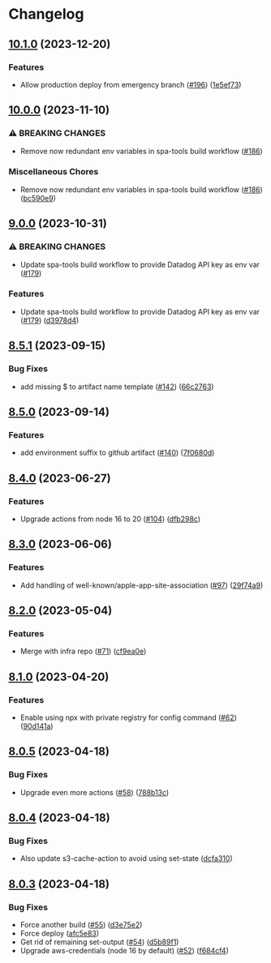 # Changelog

## [10.1.0](https://github.com/pleo-io/spa-tools/compare/reusable-workflows-v10.0.0...reusable-workflows-v10.1.0) (2023-12-20)


### Features

* Allow production deploy from emergency branch ([#196](https://github.com/pleo-io/spa-tools/issues/196)) ([1e5ef73](https://github.com/pleo-io/spa-tools/commit/1e5ef73a6fc9456c3857d497f05579302c39eac5))

## [10.0.0](https://github.com/pleo-io/spa-tools/compare/reusable-workflows-v9.0.0...reusable-workflows-v10.0.0) (2023-11-10)


### ⚠ BREAKING CHANGES

* Remove now redundant env variables in spa-tools build workflow ([#186](https://github.com/pleo-io/spa-tools/issues/186))

### Miscellaneous Chores

* Remove now redundant env variables in spa-tools build workflow ([#186](https://github.com/pleo-io/spa-tools/issues/186)) ([bc590e9](https://github.com/pleo-io/spa-tools/commit/bc590e98e39c5ebce16fd2403252c814bbecbf64))

## [9.0.0](https://github.com/pleo-io/spa-tools/compare/reusable-workflows-v8.5.1...reusable-workflows-v9.0.0) (2023-10-31)


### ⚠ BREAKING CHANGES

* Update spa-tools build workflow to provide Datadog API key as env var ([#179](https://github.com/pleo-io/spa-tools/issues/179))

### Features

* Update spa-tools build workflow to provide Datadog API key as env var ([#179](https://github.com/pleo-io/spa-tools/issues/179)) ([d3978d4](https://github.com/pleo-io/spa-tools/commit/d3978d46d445a8359862b1c20a96762093bba35b))

## [8.5.1](https://github.com/pleo-io/spa-tools/compare/reusable-workflows-v8.5.0...reusable-workflows-v8.5.1) (2023-09-15)


### Bug Fixes

* add missing $ to artifact name template ([#142](https://github.com/pleo-io/spa-tools/issues/142)) ([66c2763](https://github.com/pleo-io/spa-tools/commit/66c2763bc6d3e7101913e233fa7b3551bda1a371))

## [8.5.0](https://github.com/pleo-io/spa-tools/compare/reusable-workflows-v8.4.0...reusable-workflows-v8.5.0) (2023-09-14)


### Features

* add environment suffix to github artifact ([#140](https://github.com/pleo-io/spa-tools/issues/140)) ([7f0680d](https://github.com/pleo-io/spa-tools/commit/7f0680dc668d67661fd10233be3b7177a766d479))

## [8.4.0](https://github.com/pleo-io/spa-tools/compare/reusable-workflows-v8.3.0...reusable-workflows-v8.4.0) (2023-06-27)


### Features

* Upgrade actions from node 16 to 20 ([#104](https://github.com/pleo-io/spa-tools/issues/104)) ([dfb298c](https://github.com/pleo-io/spa-tools/commit/dfb298c41d07013afa1f28e41bcb5bb160de76f6))

## [8.3.0](https://github.com/pleo-io/spa-tools/compare/reusable-workflows-v8.2.0...reusable-workflows-v8.3.0) (2023-06-06)


### Features

* Add handling of well-known/apple-app-site-association ([#97](https://github.com/pleo-io/spa-tools/issues/97)) ([29f74a9](https://github.com/pleo-io/spa-tools/commit/29f74a92f4700574215401e40c468ab77027048c))

## [8.2.0](https://github.com/pleo-io/pleo-spa-cicd/compare/reusable-workflows-v8.1.0...reusable-workflows-v8.2.0) (2023-05-04)


### Features

* Merge with infra repo ([#71](https://github.com/pleo-io/pleo-spa-cicd/issues/71)) ([cf9ea0e](https://github.com/pleo-io/pleo-spa-cicd/commit/cf9ea0e7069ef2b844206c782e5a536fdb077f1c))

## [8.1.0](https://github.com/pleo-io/pleo-spa-cicd/compare/reusable-workflows-v8.0.5...reusable-workflows-v8.1.0) (2023-04-20)


### Features

* Enable using npx with private registry for config command ([#62](https://github.com/pleo-io/pleo-spa-cicd/issues/62)) ([90d141a](https://github.com/pleo-io/pleo-spa-cicd/commit/90d141a18b765c9ede1a861d3f71fb73e25f4886))

## [8.0.5](https://github.com/pleo-io/pleo-spa-cicd/compare/reusable-workflows-v8.0.4...reusable-workflows-v8.0.5) (2023-04-18)


### Bug Fixes

* Upgrade even more actions ([#58](https://github.com/pleo-io/pleo-spa-cicd/issues/58)) ([788b13c](https://github.com/pleo-io/pleo-spa-cicd/commit/788b13cb4783acc0dd88304e5ddfd9704349d535))

## [8.0.4](https://github.com/pleo-io/pleo-spa-cicd/compare/reusable-workflows-v8.0.3...reusable-workflows-v8.0.4) (2023-04-18)


### Bug Fixes

* Also update s3-cache-action to avoid using set-state ([dcfa310](https://github.com/pleo-io/pleo-spa-cicd/commit/dcfa3100e11a4623b48eca2c28a80722b30ed9dd))

## [8.0.3](https://github.com/pleo-io/pleo-spa-cicd/compare/reusable-workflows-v8.0.2...reusable-workflows-v8.0.3) (2023-04-18)


### Bug Fixes

* Force another build ([#55](https://github.com/pleo-io/pleo-spa-cicd/issues/55)) ([d3e75e2](https://github.com/pleo-io/pleo-spa-cicd/commit/d3e75e284047c34e271d94f383e6400f553aa319))
* Force deploy ([afc5e83](https://github.com/pleo-io/pleo-spa-cicd/commit/afc5e838daee96bfb3c35ea00f21eac64e4f173d))
* Get rid of remaining set-output ([#54](https://github.com/pleo-io/pleo-spa-cicd/issues/54)) ([d5b89f1](https://github.com/pleo-io/pleo-spa-cicd/commit/d5b89f14d17984af6061378d28bfb77bc01dab62))
* Upgrade aws-credentials (node 16 by default) ([#52](https://github.com/pleo-io/pleo-spa-cicd/issues/52)) ([f684cf4](https://github.com/pleo-io/pleo-spa-cicd/commit/f684cf4db7896b06af854aed6b4375b3ed62c04c))
